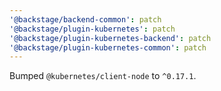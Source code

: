 ```yaml
---
'@backstage/backend-common': patch
'@backstage/plugin-kubernetes': patch
'@backstage/plugin-kubernetes-backend': patch
'@backstage/plugin-kubernetes-common': patch
---
```


Bumped `@kubernetes/client-node` to `^0.17.1`.
